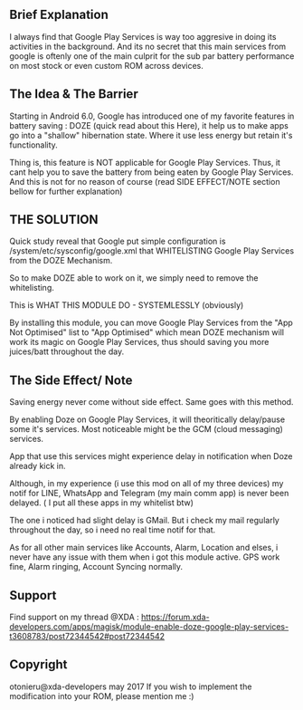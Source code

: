 ## Brief Explanation
I always find that Google Play Services is way too aggresive in doing its activities in the background. And its no secret that this main services from google is oftenly one of the main culprit for the sub par battery performance on most stock or even custom ROM across devices.

## The Idea & The Barrier
Starting in Android 6.0, Google has introduced one of my favorite features in battery saving : DOZE (quick read about this Here), it help us to make apps go into a "shallow" hibernation state. Where it use less energy but retain it's functionality.

Thing is, this feature is NOT applicable for Google Play Services. Thus, it cant help you to save the battery from being eaten by Google Play Services. And this is not for no reason of course (read SIDE EFFECT/NOTE section bellow for further explanation)

## THE SOLUTION
Quick study reveal that Google put simple configuration is /system/etc/sysconfig/google.xml that WHITELISTING Google Play Services from the DOZE Mechanism.

So to make DOZE able to work on it, we simply need to remove the whitelisting.

This is WHAT THIS MODULE DO - SYSTEMLESSLY (obviously)

By installing this module, you can move Google Play Services from the "App Not Optimised" list to "App Optimised" which mean DOZE mechanism will work its magic on Google Play Services, thus should saving you more juices/batt throughout the day.

## The Side Effect/ Note
Saving energy never come without side effect. Same goes with this method.

By enabling Doze on Google Play Services, it will theoritically delay/pause some it's services. Most noticeable might be the GCM (cloud messaging) services.

App that use this services might experience delay in notification when Doze already kick in.

Although, in my experience (i use this mod on all of my three devices) my notif for LINE, WhatsApp and Telegram (my main comm app) is never been delayed. ( I put all these apps in my whitelist btw)

The one i noticed had slight delay is GMail. But i check my mail regularly throughout the day, so i need no real time notif for that.

As for all other main services like Accounts, Alarm, Location and elses, i never have any issue with them when i got this module active. GPS work fine, Alarm ringing, Account Syncing normally.

## Support
Find support on my thread @XDA : https://forum.xda-developers.com/apps/magisk/module-enable-doze-google-play-services-t3608783/post72344542#post72344542

## Copyright
otonieru@xda-developers may 2017
If you wish to implement the modification into your ROM, please mention me :)
